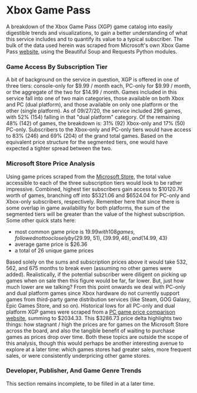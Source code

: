 # Xbox Game Pass
A breakdown of the Xbox Game Pass (XGP) game catalog into easily digestible trends and visualizations, to gain a better understanding of what this service includes and to quantify its value to a typical subscriber. The bulk of the data used herein was scraped from Microsoft's own Xbox Game Pass [website](https://www.xbox.com/en-US/xbox-game-pass/games), using the Beautiful Soup and Requests Python modules.

### Game Access By Subscription Tier

A bit of background on the service in question, XGP is offered in one of three tiers: console-only for $9.99 / month each, PC-only for $9.99 / month, or the aggregate of the two for $14.99 / month. Games included in this service fall into one of two main categories, those available on both Xbox and PC (dual platform), and those available on only one platform or the other (single platform). As of 09/27/20, the service included 296 games, with 52% (154) falling in that "dual platform" category. Of the remaining 48% (142) of games, the breakdown is: 31% (92) Xbox-only and 17% (50) PC-only. Subscribers to the Xbox-only and PC-only tiers would have access to 83% (246) and 69% (204) of the grand total games. Based on the equivalent price structure for the segmented tiers, one would have expected a tighter spread between the two.

### Microsoft Store Price Analysis

Using game prices scraped from the [Microsoft Store](https://www.xbox.com/en-US/microsoft-store), the total value accessible to each of the three subscription tiers would look to be rather impressive. Combined, highest tier subscribers gain access to $10120.76 worth of games, branching off into $5321.06 and $6524.04 for PC-only and Xbox-only subscribers, respectively. Remember here that since there is some overlap in game availability for both platforms, the sum of the segmented tiers will be greater than the value of the highest subscription. Some other quick stats here: 
  * most common game price is $19.99 with 108 games, followed not too closely by ($29.99, 51), ($39.99, 46), and ($14.99, 43)
  * average game price is $26.36
  * a total of 26 unique game prices

Based solely on the sums and subscription prices above it would take 532, 562, and 675 months to break even (assuming no other games were added). Realistically, if the potential subscriber were diligent on picking up games when on sale then this figure would be far, far lower. But, just how much lower are we talking? From this point onwards we deal with PC-only and dual platform games since Xbox hardware do not currently support games from third-party game distribution services (like Steam, GOG Galaxy, Epic Games Store, and so on). Historical lows for all PC-only and dual platform XGP games were scraped from a [PC game price comparison website](https://isthereanydeal.com), summing to $2034.33. This $3286.73 price delta highlights two things: how stagnant / high the prices are for games on the Microsoft Store across the board, and also the tangible benefit of waiting to purchase games as prices drop over time. Both these topics are outside the scope of this analysis, though this would perhaps be another interesting avenue to explore at a later time: which games stores had greater sales, more frequent sales, or were consistently underpricing other game stores.

### Developer, Publisher, And Game Genre Trends

This section remains incomplete, to be filled in at a later time.
